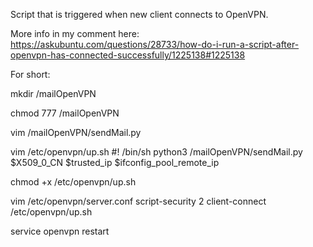 Script that is triggered when new client connects to OpenVPN.

More info in my comment here:
https://askubuntu.com/questions/28733/how-do-i-run-a-script-after-openvpn-has-connected-successfully/1225138#1225138

For short:

mkdir /mailOpenVPN

chmod 777 /mailOpenVPN

vim /mailOpenVPN/sendMail.py

vim /etc/openvpn/up.sh
#! /bin/sh
python3 /mailOpenVPN/sendMail.py $X509_0_CN $trusted_ip $ifconfig_pool_remote_ip

chmod +x /etc/openvpn/up.sh

vim /etc/openvpn/server.conf
script-security 2
client-connect /etc/openvpn/up.sh

service openvpn restart
